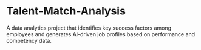 # Talent-Match-Analysis
A data analytics project that identifies key success factors among employees and generates AI-driven job profiles based on performance and competency data.
